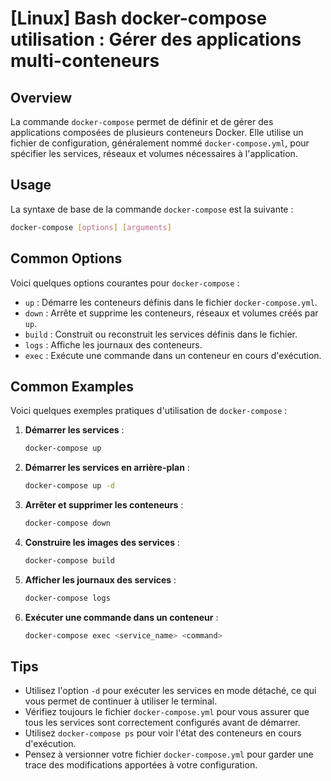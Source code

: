 # [Linux] Bash docker-compose utilisation : Gérer des applications multi-conteneurs

## Overview
La commande `docker-compose` permet de définir et de gérer des applications composées de plusieurs conteneurs Docker. Elle utilise un fichier de configuration, généralement nommé `docker-compose.yml`, pour spécifier les services, réseaux et volumes nécessaires à l'application.

## Usage
La syntaxe de base de la commande `docker-compose` est la suivante :

```bash
docker-compose [options] [arguments]
```

## Common Options
Voici quelques options courantes pour `docker-compose` :

- `up` : Démarre les conteneurs définis dans le fichier `docker-compose.yml`.
- `down` : Arrête et supprime les conteneurs, réseaux et volumes créés par `up`.
- `build` : Construit ou reconstruit les services définis dans le fichier.
- `logs` : Affiche les journaux des conteneurs.
- `exec` : Exécute une commande dans un conteneur en cours d'exécution.

## Common Examples
Voici quelques exemples pratiques d'utilisation de `docker-compose` :

1. **Démarrer les services** :
   ```bash
   docker-compose up
   ```

2. **Démarrer les services en arrière-plan** :
   ```bash
   docker-compose up -d
   ```

3. **Arrêter et supprimer les conteneurs** :
   ```bash
   docker-compose down
   ```

4. **Construire les images des services** :
   ```bash
   docker-compose build
   ```

5. **Afficher les journaux des services** :
   ```bash
   docker-compose logs
   ```

6. **Exécuter une commande dans un conteneur** :
   ```bash
   docker-compose exec <service_name> <command>
   ```

## Tips
- Utilisez l'option `-d` pour exécuter les services en mode détaché, ce qui vous permet de continuer à utiliser le terminal.
- Vérifiez toujours le fichier `docker-compose.yml` pour vous assurer que tous les services sont correctement configurés avant de démarrer.
- Utilisez `docker-compose ps` pour voir l'état des conteneurs en cours d'exécution.
- Pensez à versionner votre fichier `docker-compose.yml` pour garder une trace des modifications apportées à votre configuration.